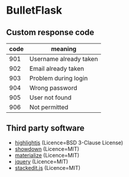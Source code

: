 # BulletFlask
## Custom response code

| code  | meaning |
|-------|---------|
| 901   | Username already taken |
| 902   | Email already taken |
| 903   | Problem during login |
| 904   | Wrong password |
| 905   | User not found |
| 906   | Not permitted  |

## Third party software
* [highlightjs](https://github.com/highlightjs/highlight.js) (Licence=BSD 3-Clause License)
* [showdown](https://github.com/showdownjs/showdown) (Licence=MIT)
* [materialize](https://github.com/Dogfalo/materialize) (Licence=MIT)
* [jquery](https://github.com/jcushman/pdfquery) (Licence=MIT)
* [stackedit.js](https://github.com/benweet/stackedit.js) (Licence=MIT)
